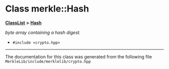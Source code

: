 

# Class merkle::Hash



[**ClassList**](annotated.md) **>** [**Hash**](classmerkle_1_1_hash.md)



_byte array containing a hash digest._ 

* `#include <crypto.hpp>`


































































------------------------------
The documentation for this class was generated from the following file `MerkleLib/include/merklelib/crypto.hpp`

